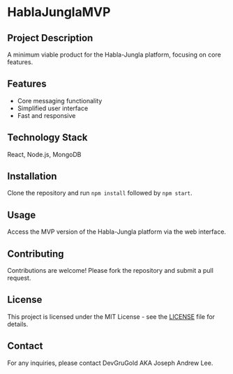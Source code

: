 
# HablaJunglaMVP

## Project Description
A minimum viable product for the Habla-Jungla platform, focusing on core features.

## Features
- Core messaging functionality
- Simplified user interface
- Fast and responsive

## Technology Stack
React, Node.js, MongoDB

## Installation
Clone the repository and run `npm install` followed by `npm start`.

## Usage
Access the MVP version of the Habla-Jungla platform via the web interface.

## Contributing
Contributions are welcome! Please fork the repository and submit a pull request.

## License
This project is licensed under the MIT License - see the [LICENSE](LICENSE) file for details.

## Contact
For any inquiries, please contact DevGruGold AKA Joseph Andrew Lee.
